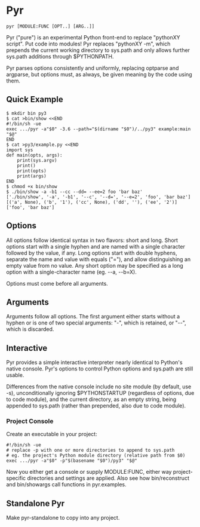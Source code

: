 Pyr
===

    pyr [MODULE:FUNC [OPT..] [ARG..]]

Pyr ("pure") is an experimental Python front-end to replace "pythonXY script".  Put code into modules!  Pyr replaces "pythonXY -m", which prepends the current working directory to sys.path and only allows further sys.path additions through $PYTHONPATH.

Pyr parses options consistently and uniformly, replacing optparse and argparse, but options must, as always, be given meaning by the code using them.

## Quick Example

    $ mkdir bin py3
    $ cat >bin/show <<END
    #!/bin/sh -ue
    exec .../pyr -a"$0" -3.6 --path="$(dirname "$0")/../py3" example:main "$@"
    END
    $ cat >py3/example.py <<END
    import sys
    def main(opts, args):
        print(sys.argv)
        print()
        print(opts)
        print(args)
    END
    $ chmod +x bin/show
    $ ./bin/show -a -b1 --cc --dd= --ee=2 foo 'bar baz'
    ['./bin/show', '-a', '-b1', '--c', '--d=', '--e=2', 'foo', 'bar baz']
    [('a', None), ('b', '1'), ('cc', None), ('dd', ''), ('ee', '2')]
    ['foo', 'bar baz']

## Options

All options follow identical syntax in two flavors: short and long.  Short options start with a single hyphen and are named with a single character followed by the value, if any.  Long options start with double hyphens, separate the name and value with equals ("="), and allow distinguishing an empty value from no value.  Any short option may be specified as a long option with a single-character name (eg. --a, --b=X).

Options must come before all arguments.

## Arguments

Arguments follow all options.  The first argument either starts without a hyphen or is one of two special arguments: "-", which is retained, or "--", which is discarded.

## Interactive

Pyr provides a simple interactive interpreter nearly identical to Python's native console.  Pyr's options to control Python options and sys.path are still usable.

Differences from the native console include no site module (by default, use -s), unconditionally ignoring $PYTHONSTARTUP (regardless of options, due to code module), and the current directory, as an empty string, being appended to sys.path (rather than prepended, also due to code module).

### Project Console

Create an executable in your project:

    #!/bin/sh -ue
    # replace -p with one or more directories to append to sys.path
    # eg. the project's Python module directory (relative path from $0)
    exec .../pyr -a"$0" -p"$(basename "$0")/py3" "$@"

Now you either get a console or supply MODULE:FUNC, either way project-specific directories and settings are applied.  Also see how bin/reconstruct and bin/showargs call functions in pyr.examples.

## Standalone Pyr

Make pyr-standalone to copy into any project.
